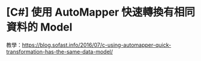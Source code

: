 # [C#] 使用 AutoMapper 快速轉換有相同資料的 Model


教學：<a href="https://blog.sofast.info/2016/07/c-using-automapper-quick-transformation-has-the-same-data-model/">https://blog.sofast.info/2016/07/c-using-automapper-quick-transformation-has-the-same-data-model/</a>
